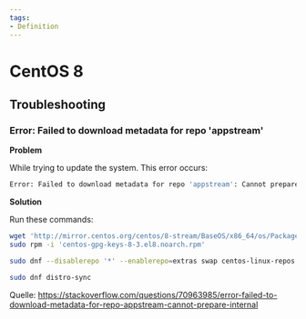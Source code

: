 ```yaml
---
tags:
- Definition
---
```

# CentOS 8

## Troubleshooting

### Error: Failed to download metadata for repo 'appstream'

**Problem**

While trying to update the system. This error occurs:

```bash
Error: Failed to download metadata for repo 'appstream': Cannot prepare internal mirrorlist: No URLs in mirrorlist
```

**Solution**

Run these commands:

```bash
wget 'http://mirror.centos.org/centos/8-stream/BaseOS/x86_64/os/Packages/centos-gpg-keys-8-3.el8.noarch.rpm'
sudo rpm -i 'centos-gpg-keys-8-3.el8.noarch.rpm'

sudo dnf --disablerepo '*' --enablerepo=extras swap centos-linux-repos centos-stream-repos

sudo dnf distro-sync
```

Quelle: <https://stackoverflow.com/questions/70963985/error-failed-to-download-metadata-for-repo-appstream-cannot-prepare-internal>
